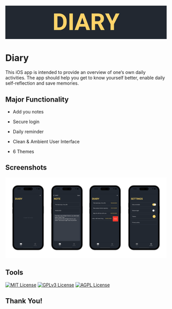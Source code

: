 
![Logo](https://github.com/Dima-Bulgakov/Diary/blob/main/titleImage.png?raw=true)


# Diary
This iOS app is intended to provide an overview of one‘s own daily activities. The app should help you get to know yourself better, enable daily self-reflection and save memories.


## Major Functionality

- Add you notes

- Secure login

- Daily reminder

- Clean & Ambient User Interface

- 6 Themes



## Screenshots

![App Screenshot](https://github.com/Dima-Bulgakov/Diary/blob/main/screenshots.png?raw=true)

## Tools



[![MIT License](https://img.shields.io/badge/-Swift-orange)](https://developer.apple.com/swift/)
[![GPLv3 License](https://img.shields.io/badge/-UIKit-blue)](https://developer.apple.com/documentation/uikit)
[![AGPL License](https://img.shields.io/badge/-iOS-black)](https://www.apple.com/ios/ios-16/)
## Thank You!



